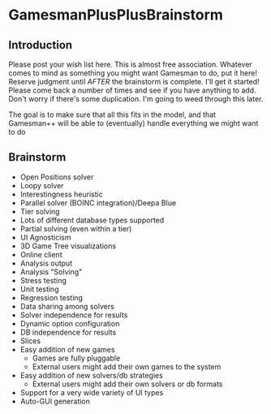 GamesmanPlusPlusBrainstorm
==========================

Introduction
------------

Please post your wish list here. This is almost free association. Whatever comes to mind as something you might want Gamesman to do, put it here! Reserve judgment until *AFTER* the brainstorm is complete. I'll get it started! Please come back a number of times and see if you have anything to add. Don't worry if there's some duplication. I'm going to weed through this later.

The goal is to make sure that all this fits in the model, and that Gamesman++ will be able to (eventually) handle everything we might want to do

Brainstorm
----------

-   Open Positions solver
-   Loopy solver
-   Interestingness heuristic
-   Parallel solver (BOINC integration)/Deepa Blue
-   Tier solving
-   Lots of different database types supported
-   Partial solving (even within a tier)
-   UI Agnosticism
-   3D Game Tree visualizations
-   Online client
-   Analysis output
-   Analysis "Solving"
-   Stress testing
-   Unit testing
-   Regression testing
-   Data sharing among solvers
-   Solver independence for results
-   Dynamic option configuration
-   DB independence for results
-   Slices
-   Easy addition of new games
    -   Games are fully pluggable
    -   External users might add their own games to the system
-   Easy addition of new solvers/db strategies
    -   External users might add their own solvers or db formats
-   Support for a very wide variety of UI types
-   Auto-GUI generation

